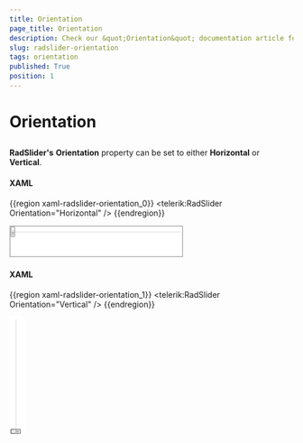 ```yaml
---
title: Orientation
page_title: Orientation
description: Check our &quot;Orientation&quot; documentation article for the RadSlider {{ site.framework_name }} control.
slug: radslider-orientation
tags: orientation
published: True
position: 1
---
```


# Orientation



## 

__RadSlider's__ __Orientation__ property can be set to either __Horizontal__ or __Vertical__.

#### __XAML__

{{region xaml-radslider-orientation_0}}
	<telerik:RadSlider Orientation="Horizontal" />
{{endregion}}

![](images/radslider_features_horizontal.png)

#### __XAML__

{{region xaml-radslider-orientation_1}}
	<telerik:RadSlider Orientation="Vertical" />
{{endregion}}

![](images/radslider_features_vertical.png)
